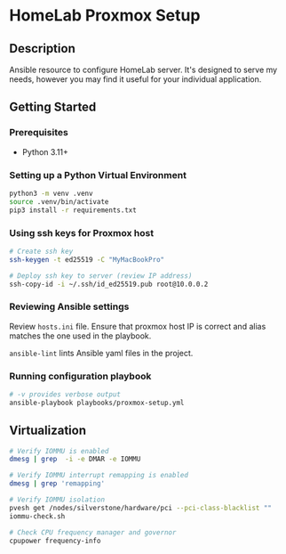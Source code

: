 # HomeLab Proxmox Setup

## Description

Ansible resource to configure HomeLab server. It's designed to serve my needs, however you may find it useful for your individual application.

## Getting Started

### Prerequisites

- Python 3.11+

### Setting up a Python Virtual Environment

```bash
python3 -m venv .venv
source .venv/bin/activate
pip3 install -r requirements.txt
```

### Using ssh keys for Proxmox host

```bash
# Create ssh key
ssh-keygen -t ed25519 -C "MyMacBookPro"

# Deploy ssh key to server (review IP address)
ssh-copy-id -i ~/.ssh/id_ed25519.pub root@10.0.0.2
```

### Reviewing Ansible settings

Review `hosts.ini` file. Ensure that proxmox host IP is correct and alias matches the one used in the playbook.

`ansible-lint` lints Ansible yaml files in the project.

### Running configuration playbook

```bash
# -v provides verbose output
ansible-playbook playbooks/proxmox-setup.yml
```

## Virtualization

```bash
# Verify IOMMU is enabled
dmesg | grep  -i -e DMAR -e IOMMU

# Verify IOMMU interrupt remapping is enabled
dmesg | grep 'remapping'

# Verify IOMMU isolation
pvesh get /nodes/silverstone/hardware/pci --pci-class-blacklist ""
iommu-check.sh

# Check CPU frequency manager and governor
cpupower frequency-info
```
